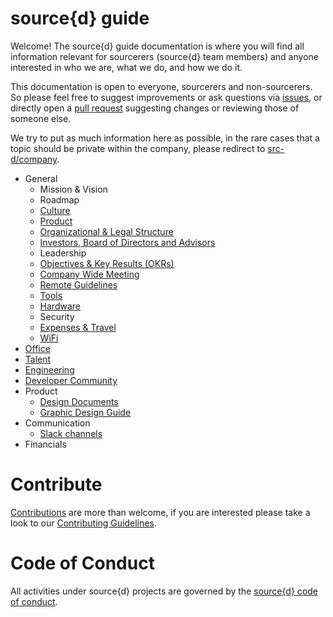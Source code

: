 # source{d} guide

Welcome! The source{d} guide documentation is where you will find all information relevant for sourcerers (source{d} team members) and anyone interested in who we are, what we do, and how we do it.

This documentation is open to everyone, sourcerers and non-sourcerers. So please feel free to suggest improvements or ask questions via [issues](https://github.com/src-d/guide/issues), or directly open a [pull request](https://github.com/src-d/guide/pulls) suggesting changes or reviewing those of someone else.

We try to put as much information here as possible, in the rare cases that a topic should be private within the company, please redirect to [src-d/company](https://github.com/src-d/company/).

* General
  * Mission & Vision
  * Roadmap
  * [Culture](general/culture.md)
  * [Product](general/product.md)
  * [Organizational & Legal Structure](general/organizational_legal_structure.md)
  * [Investors, Board of Directors and Advisors](general/investors_board_advisors.md)
  * Leadership
  * [Objectives & Key Results (OKRs)](https://github.com/src-d/okrs)
  * [Company Wide Meeting](general/company_wide_meeting.md)
  * [Remote Guidelines](remote/remote_guidelines.md)
  * [Tools](general/tools.md)
  * [Hardware](general/available_hardware.md)
  * Security
  * [Expenses & Travel](general/expenses_travel.md)
  * [WiFi](general/wifi.md)
* [Office](office/)
* [Talent](talent/)
* [Engineering](engineering/)
* [Developer Community](developer-community/)
* Product
  * [Design Documents](product/design-documents.md)
  * [Graphic Design Guide](product/graphic-design-guide.md)
* Communication
  * [Slack channels](communication/slack_channels.md)
* Financials


# Contribute

[Contributions](https://github.com/src-d/guide/issues) are more than welcome, if you are interested please take a look to
our [Contributing Guidelines](engineering/documents/CONTRIBUTING.md).


# Code of Conduct

All activities under source{d} projects are governed by the [source{d} code of conduct](.github/CODE_OF_CONDUCT.md).
